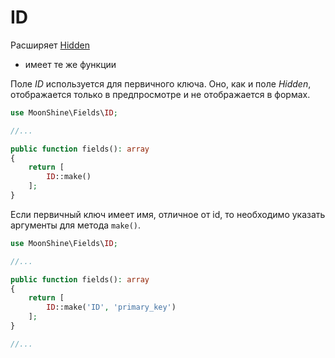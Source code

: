 # ID

Расширяет [Hidden](/docs/{{version}}/fields/hidden)
* имеет те же функции  

Поле *ID* используется для первичного ключа.
Оно, как и поле *Hidden*, отображается только в предпросмотре и не отображается в формах.

```php
use MoonShine\Fields\ID;

//...

public function fields(): array
{
    return [
        ID::make()
    ];
}
```

Если первичный ключ имеет имя, отличное от id, то необходимо указать аргументы для метода `make()`.

```php
use MoonShine\Fields\ID;

//...

public function fields(): array
{
    return [
        ID::make('ID', 'primary_key')
    ];
}

//...
```
